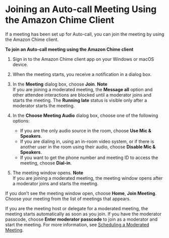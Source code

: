 # Joining an Auto\-call Meeting Using the Amazon Chime Client<a name="chime-join-meeting-client"></a>

If a meeting has been set up for Auto\-call, you can join the meeting by using the Amazon Chime client\.

**To join an Auto\-call meeting using the Amazon Chime client**

1. Sign in to the Amazon Chime client app on your Windows or macOS device\.

1. When the meeting starts, you receive a notification in a dialog box\.

1. In the **Meeting** dialog box, choose **Join**\.
**Note**  
If you are joining a moderated meeting, the **Message all** option and other attendee interactions are blocked until a moderator joins and starts the meeting\. The **Running late** status is visible only after a moderator starts the meeting\.

1. In the **Choose Meeting Audio** dialog box, choose one of the following options:
   + If you are the only audio source in the room, choose **Use Mic & Speakers**\.
   + If you are dialing in, using an in\-room video system, or if there is another user in the room using their audio, choose **Disable Mic & Speakers**\.
   + If you want to get the phone number and meeting ID to access the meeting, choose **Dial\-in**\.

1. The meeting window opens\.
**Note**  
If you are joining a moderated meeting, the meeting window opens after a moderator joins and starts the meeting\.

If you don't see the meeting window open, choose **Home**, **Join Meeting**\. Choose your meeting from the list of meetings that appears\.

If you are the meeting host or delegate for a moderated meeting, the meeting starts automatically as soon as you join\. If you have the moderator passcode, choose **Enter moderator passcode** to join as a moderator and start the meeting\. For more information, see [Scheduling a Moderated Meeting](moderate-meeting.md)\.